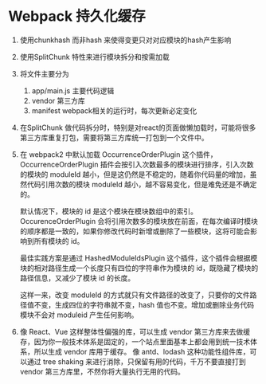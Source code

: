 # Webpack 持久化缓存
1. 使用chunkhash 而非hash 来使得变更只对对应模块的hash产生影响
2. 使用SplitChunk 特性来进行模块拆分和按需加载
3. 将文件主要分为
    1. app/main.js 主要代码逻辑
    2. vendor 第三方库
    3. manifest webpack相关的运行时，每次更新必定变化
4. 在SplitChunk 做代码拆分时，特别是对react的页面做懒加载时，可能将很多第三方库重复打包，需要将第三方库统一打包到一个文件中。
5. 在 webpack2 中默认加载 OccurrenceOrderPlugin 这个插件，OccurrenceOrderPlugin 插件会按引入次数最多的模块进行排序，引入次数的模块的 moduleId 越小，但是这仍然是不稳定的，随着你代码量的增加，虽然代码引用次数的模块 moduleId 越小，越不容易变化，但是难免还是不确定的。
    
    默认情况下，模块的 id 是这个模块在模块数组中的索引。OccurenceOrderPlugin 会将引用次数多的模块放在前面，在每次编译时模块的顺序都是一致的，如果你修改代码时新增或删除了一些模块，这将可能会影响到所有模块的 id。

    最佳实践方案是通过 HashedModuleIdsPlugin 这个插件，这个插件会根据模块的相对路径生成一个长度只有四位的字符串作为模块的 id，既隐藏了模块的路径信息，又减少了模块 id 的长度。

    这样一来，改变 moduleId 的方式就只有文件路径的改变了，只要你的文件路径值不变，生成四位的字符串就不变，hash 值也不变。增加或删除业务代码模块不会对 moduleid 产生任何影响。
6. 像 React、Vue 这样整体性偏强的库，可以生成 vendor 第三方库来去做缓存，因为你一般技术体系是固定的，一个站点里面基本上都会用到统一技术体系，所以生成 vendor 库用于缓存。
像 antd、lodash 这种功能性组件库，可以通过 tree shaking 来进行消除，只保留有用的代码，千万不要直接打到 vendor 第三方库里，不然你将大量执行无用的代码。